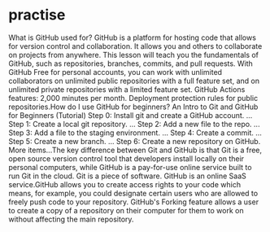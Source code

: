 # practise
What is GitHub used for? GitHub is a platform for hosting code that allows for version control and collaboration. It allows you and others to collaborate on projects from anywhere. This lesson will teach you the fundamentals of GitHub, such as repositories, branches, commits, and pull requests.
With GitHub Free for personal accounts, you can work with unlimited collaborators on unlimited public repositories with a full feature set, and on unlimited private repositories with a limited feature set. GitHub Actions features: 2,000 minutes per month. Deployment protection rules for public repositories.How do I use GitHub for beginners?
An Intro to Git and GitHub for Beginners (Tutorial)
Step 0: Install git and create a GitHub account. ...
Step 1: Create a local git repository. ...
Step 2: Add a new file to the repo. ...
Step 3: Add a file to the staging environment. ...
Step 4: Create a commit. ...
Step 5: Create a new branch. ...
Step 6: Create a new repository on GitHub.
More items...The key difference between Git and GitHub is that Git is a free, open source version control tool that developers install locally on their personal computers, while GitHub is a pay-for-use online service built to run Git in the cloud. Git is a piece of software. GitHub is an online SaaS service.GitHub allows you to create access rights to your code which means, for example, you could designate certain users who are allowed to freely push code to your repository. GitHub's Forking feature allows a user to create a copy of a repository on their computer for them to work on without affecting the main repository.
